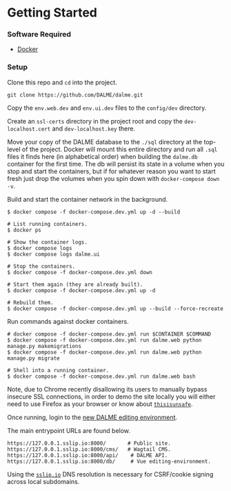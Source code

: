 # Getting Started

### Software Required

- [Docker](https://www.docker.com/get-started)

### Setup

Clone this repo and `cd` into the project.
```
git clone https://github.com/DALME/dalme.git
````

Copy the `env.web.dev` and `env.ui.dev` files to the `config/dev` directory.

Create an `ssl-certs` directory in the project root and copy the
`dev-localhost.cert` and `dev-localhost.key` there.

Move your copy of the DALME database to the `./sql` directory at the top-level
of the project. Docker will mount this entire directory and run all `.sql`
files it finds here (in alphabetical order) when building the `dalme.db`
container for the first time. The db will persist its state in a volume when
you stop and start the containers, but if for whatever reason you want to start
fresh just drop the volumes when you spin down with `docker-compose down -v`.

Build and start the container network in the background.
```
$ docker compose -f docker-compose.dev.yml up -d --build

# List running containers.
$ docker ps

# Show the container logs.
$ docker compose logs
$ docker compose logs dalme.ui

# Stop the containers.
$ docker compose -f docker-compose.dev.yml down

# Start them again (they are already built).
$ docker compose -f docker-compose.dev.yml up -d

# Rebuild them.
$ docker compose -f docker-compose.dev.yml up --build --force-recreate
```

Run commands against docker containers.
```
# docker compose -f docker-compose.dev.yml run $CONTAINER $COMMAND
$ docker compose -f docker-compose.dev.yml run dalme.web python manage.py makemigrations
$ docker compose -f docker-compose.dev.yml run dalme.web python manage.py migrate

# Shell into a running container.
$ docker compose -f docker-compose.dev.yml run dalme.web bash
```

Note, due to Chrome recently disallowing its users to manually bypass insecure
SSL connections, in order to demo the site locally you will either need to use
Firefox as your browser or know about
[`thisisunsafe`](https://dev.to/brettimus/this-is-unsafe-and-a-bad-idea-5ej4).

Once running, login to the [new DALME editing environment](https://127.0.0.1.sslip.io:8000/db/).

The main entrypoint URLs are found below.
```
https://127.0.0.1.sslip.io:8000/       # Public site.
https://127.0.0.1.sslip.io:8000/cms/   # Wagtail CMS.
https://127.0.0.1.sslip.io:8000/api/    # DALME API.
https://127.0.0.1.sslip.io:8000/db/     # Vue editing-environment.
```
Using the [`sslip.io`](http://sslip.io/) DNS resolution is necessary for
CSRF/cookie signing across local subdomains.
